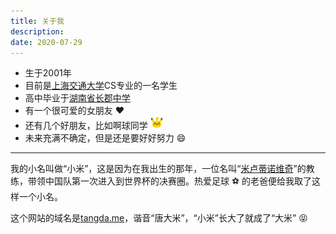 ```yaml
---
title: 关于我
description: 
date: 2020-07-29
---
```



* 生于2001年
* 目前是[上海交通大学](https://www.sjtu.edu.cn/)CS专业的一名学生
* 高中毕业于[湖南省长郡中学](http://www.changjun.com.cn/)
* 有一个很可爱的女朋友 :heart:
* 还有几个好朋友，比如啊球同学  <img src="pikachu.png" width="20px" />
* 未来充满不确定，但是还是要好好努力 :smile:

***

我的小名叫做“小米”，这是因为在我出生的那年，一位名叫“[米卢蒂诺维奇](https://zh.wikipedia.org/wiki/%E7%BB%B4%E5%88%A9%E5%8D%9A%E5%B0%94%C2%B7%E7%B1%B3%E5%8D%A2%E8%92%82%E8%AF%BA%E7%BB%B4%E5%A5%87)”的教练，带领中国队第一次进入到世界杯的决赛圈。热爱足球 :soccer: 的老爸便给我取了这样一个小名。

这个网站的域名是[tangda.me](https://www.tangda.me/)，谐音“唐大米”，“小米”长大了就成了“大米” :stuck_out_tongue_closed_eyes:
